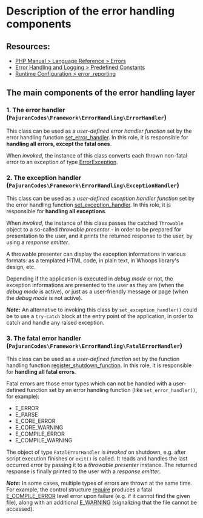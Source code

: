 # Description of the error handling components

## Resources:

- [PHP Manual > Language Reference > Errors](https://www.php.net/manual/en/language.errors.php)
- [Error Handling and Logging > Predefined Constants](https://www.php.net/manual/en/errorfunc.constants.php)
- [Runtime Configuration > error_reporting](https://www.php.net/manual/en/errorfunc.configuration.php#ini.error-reporting)

## The main components of the error handling layer

### 1. The error handler (`PajuranCodes\Framework\ErrorHandling\ErrorHandler`)

This class can be used as a *user-defined error handler function* set by the error handling function 
[set_error_handler](https://www.php.net/manual/en/function.set-error-handler.php). In this role, it 
is responsible for **handling all errors, except the fatal ones**.

When *invoked*, the instance of this class converts each thrown non-fatal error to an exception of type 
[ErrorException](https://www.php.net/manual/en/class.errorexception.php).

### 2. The exception handler (`PajuranCodes\Framework\ErrorHandling\ExceptionHandler`)

This class can be used as a *user-defined exception handler function* set by the error handling function 
[set_exception_handler](https://www.php.net/manual/en/function.set-exception-handler.php). In this 
role, it is responsible for **handling all exceptions**.

When *invoked*, the instance of this class passes the catched `Throwable` object to a so-called 
*throwable presenter* - in order to be prepared for presentation to the user, and it 
prints the returned response to the user, by using a *response emitter*.

A throwable presenter can display the exception informations in various formats: as a templated 
HTML code, in plain text, in Whoops library's design, etc.

Depending if the application is executed in *debug mode* or not, the exception informations 
are presented to the user as they are (when the *debug mode* is active), or just as a 
user-friendly message or page (when the *debug mode* is not active).

***Note:*** An alternative to invoking this class by `set_exception_handler()` could be to 
use a `try-catch` block at the entry point of the application, in order to catch and handle 
any raised exception.

### 3. The fatal error handler (`PajuranCodes\Framework\ErrorHandling\FatalErrorHandler`)

This class can be used as a *user-defined function* set by the function handling function 
[register_shutdown_function](https://www.php.net/manual/en/function.register-shutdown-function.php). 
In this role, it is responsible for **handling all fatal errors**.

Fatal errors are those error types which can not be handled with a user-defined function 
set by an error handling function (like `set_error_handler()`, for example):

- E_ERROR
- E_PARSE
- E_CORE_ERROR
- E_CORE_WARNING
- E_COMPILE_ERROR
- E_COMPILE_WARNING

The object of type `FatalErrorHandler` is *invoked* on shutdown, e.g. after script execution 
finishes or `exit()` is called. It reads and handles the last occurred error by passing it 
to a *throwable presenter* instance. The returned response is finally printed to the user with 
a *response emitter*.

***Note:*** In some cases, multiple types of errors are thrown at the same time. For example, 
the control structure [require](https://www.php.net/manual/en/function.require.php) produces 
a fatal [E_COMPILE_ERROR](https://www.php.net/manual/en/errorfunc.constants.php) level error 
upon failure (e.g. if it cannot find the given file), along with an additional 
[E_WARNING](https://www.php.net/manual/en/errorfunc.constants.php) (signalizing that the file 
cannot be accessed).